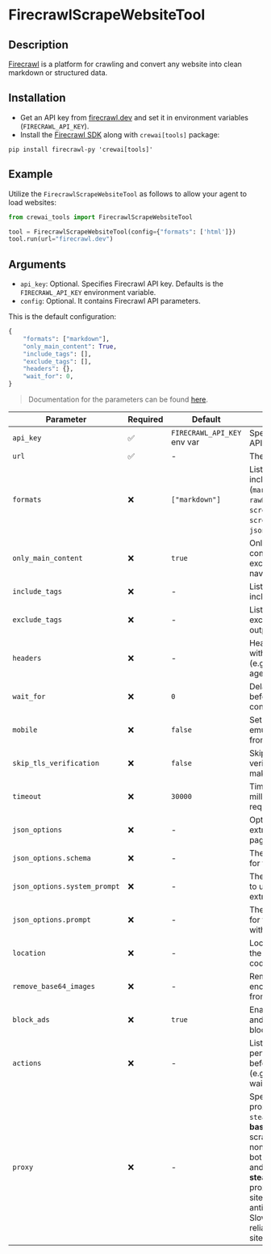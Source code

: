 # FirecrawlScrapeWebsiteTool

## Description

[Firecrawl](https://firecrawl.dev) is a platform for crawling and convert any website into clean
markdown or structured data.

## Installation

- Get an API key from [firecrawl.dev](https://firecrawl.dev) and set it in environment variables
  (`FIRECRAWL_API_KEY`).
- Install the [Firecrawl SDK](https://github.com/mendableai/firecrawl) along with `crewai[tools]`
  package:

```
pip install firecrawl-py 'crewai[tools]'
```

## Example

Utilize the `FirecrawlScrapeWebsiteTool` as follows to allow your agent to load websites:

```python
from crewai_tools import FirecrawlScrapeWebsiteTool

tool = FirecrawlScrapeWebsiteTool(config={"formats": ['html']})
tool.run(url="firecrawl.dev")
```

## Arguments

- `api_key`: Optional. Specifies Firecrawl API key. Defaults is the `FIRECRAWL_API_KEY` environment variable.
- `config`: Optional. It contains Firecrawl API parameters.

This is the default configuration:

```python
{
    "formats": ["markdown"],
    "only_main_content": True,
    "include_tags": [],
    "exclude_tags": [],
    "headers": {},
    "wait_for": 0,
}
```

> Documentation for the parameters can be found
> [here](https://docs.firecrawl.dev/api-reference/endpoint/scrape).

| Parameter                    | Required | Default                     | Description                                                                                                                                                                                                                                                                                       |
| ---------------------------- | -------- | --------------------------- | ------------------------------------------------------------------------------------------------------------------------------------------------------------------------------------------------------------------------------------------------------------------------------------------------- |
| `api_key`                    | ✅       | `FIRECRAWL_API_KEY` env var | Specifies Firecrawl API key                                                                                                                                                                                                                                                                       |
| `url`                        | ✅       | -                           | The URL to scrape                                                                                                                                                                                                                                                                                 |
| `formats`                    | ❌       | `["markdown"]`              | List of formats to include in the output (`markdown`, `html`, `rawHtml`, `links`, `screenshot`, `screenshot@fullPage`, `json`)                                                                                                                                                                    |
| `only_main_content`          | ❌       | `true`                      | Only return the main content of the page excluding headers, navs, footers, etc.                                                                                                                                                                                                                   |
| `include_tags`               | ❌       | -                           | List of HTML tags to include in the output                                                                                                                                                                                                                                                        |
| `exclude_tags`               | ❌       | -                           | List of HTML tags to exclude from the output                                                                                                                                                                                                                                                      |
| `headers`                    | ❌       | -                           | Headers to send with the request (e.g., cookies, user-agent)                                                                                                                                                                                                                                      |
| `wait_for`                   | ❌       | `0`                         | Delay in milliseconds before fetching content                                                                                                                                                                                                                                                     |
| `mobile`                     | ❌       | `false`                     | Set to true to emulate scraping from a mobile device                                                                                                                                                                                                                                              |
| `skip_tls_verification`      | ❌       | `false`                     | Skip TLS certificate verification when making requests                                                                                                                                                                                                                                            |
| `timeout`                    | ❌       | `30000`                     | Timeout in milliseconds for the request                                                                                                                                                                                                                                                           |
| `json_options`               | ❌       | -                           | Options for JSON extraction from the page                                                                                                                                                                                                                                                         |
| `json_options.schema`        | ❌       | -                           | The schema to use for the extraction                                                                                                                                                                                                                                                              |
| `json_options.system_prompt` | ❌       | -                           | The system prompt to use for the extraction                                                                                                                                                                                                                                                       |
| `json_options.prompt`        | ❌       | -                           | The prompt to use for the extraction without a schema                                                                                                                                                                                                                                             |
| `location`                   | ❌       | -                           | Location settings for the request (country code and languages)                                                                                                                                                                                                                                    |
| `remove_base64_images`       | ❌       | -                           | Remove base64 encoded images from output                                                                                                                                                                                                                                                          |
| `block_ads`                  | ❌       | `true`                      | Enables ad-blocking and cookie popup blocking.                                                                                                                                                                                                                                                    |
| `actions`                    | ❌       | -                           | List of actions to perform on the page before scraping (e.g., click, scroll, wait)                                                                                                                                                                                                                |
| `proxy`                      | ❌       | -                           | Specifies the type of proxy to use (`basic`, `stealth`).<br>**basic:** Proxies for scraping sites with none to basic anti-bot solutions. Fast and usually works.<br>**stealth:** Stealth proxies for scraping sites with advanced anti-bot solutions. Slower, but more reliable on certain sites. |
